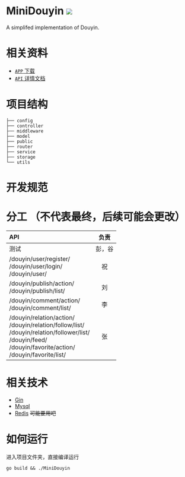 # MiniDouyin ![](https://img.shields.io/badge/go--version-1.18.x-green)

A simplifed implementation of Douyin.

# 相关资料

- [ `APP` 下载](https://bytedance.feishu.cn/docs/doccnM9KkBAdyDhg8qaeGlIz7S7)
- [ `API` 详情文档](https://www.apifox.cn/apidoc/shared-8cc50618-0da6-4d5e-a398-76f3b8f766c5/api-18345145)

# 项目结构

```
├── config
├── controller    
├── middleware
├── model
├── public
├── router
├── service
├── storage
└── utils
```

# 开发规范

# 分工 （不代表最终，后续可能会更改）

API | 负责
:--- | :---:
测试 | 彭，谷
/douyin/user/register/<br/>/douyin/user/login/<br/>/douyin/user/ | 祝
/douyin/publish/action/<br/>/douyin/publish/list/ | 刘
/douyin/comment/action/<br/>/douyin/comment/list/ | 李
/douyin/relation/action/<br/>/douyin/relation/follow/list/<br/>/douyin/relation/follower/list/<br/>/douyin/feed/<br/>/douyin/favorite/action/<br/>/douyin/favorite/list/ | 张

# 相关技术

- [Gin](https://gin-gonic.com/)  
- [Mysql](https://www.mysql.com/)  
- [Redis](https://redis.io/)  ~~可能要用吧~~

# 如何运行

进入项目文件夹，直接编译运行
```shell
go build && ./MiniDouyin
```
